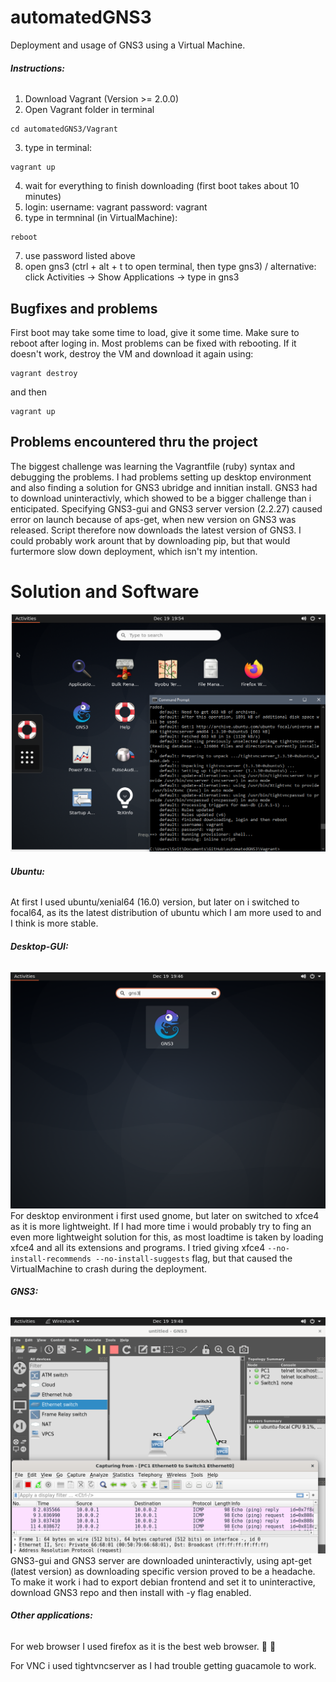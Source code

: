 # automatedGNS3
Deployment and usage of GNS3 using a Virtual Machine.

###### **Instructions:**
1. Download Vagrant (Version >= 2.0.0)
2. Open Vagrant folder in terminal
```Shell
cd automatedGNS3/Vagrant
```
3. type in terminal:
```Shell 
vagrant up 
```
4. wait for everything to finish downloading (first boot takes about 10 minutes)
5. login:
username: vagrant
password: vagrant
6. type in termninal (in VirtualMachine):
```Shell 
reboot
```
7. use password listed above
8. open gns3 (ctrl + alt + t to open terminal, then type gns3) / alternative: click Activities -> Show Applications -> type in gns3

## Bugfixes and problems
First boot may take some time to load, give it some time. Make sure to reboot after loging in.
Most problems can be fixed with rebooting. If it doesn't work, destroy the VM and download it again using:
```Shell 
vagrant destroy
```
and then
```Shell 
vagrant up 
```

## Problems encountered thru the project

The biggest challenge was learning the Vagrantfile (ruby) syntax and debugging the problems. I had problems setting up desktop environment and also finding a solution for GNS3 ubridge and innitian install. GNS3 had to download uninteractivly, which showed to be a bigger challenge than i enticipated.
Specifying GNS3-gui and GNS3 server version (2.2.27) caused error on launch because of aps-get, when new version on GNS3 was released. Script therefore now downloads the latest version of GNS3. I could probably work arount that by downloading pip, but that would furtermore slow down deployment, which isn't my intention.


# Solution and Software
![Solution](Screenshots/Solution.png?raw=true "Solution")


###### **Ubuntu:**
At first I used ubuntu/xenial64 (16.0) version, but later on i switched to focal64, as its the latest distribution of ubuntu which I am more used to and I think is more stable.


###### **Desktop-GUI:**
![Desktop-GUI](Screenshots/Desktop-GUI.png?raw=true "Desktop-GUI")
For desktop environment i first used gnome, but later on switched to xfce4 as it is more lightweight. If I had more time i would probably try to fing an even more lightweight solution for this, as most loadtime is taken by loading xfce4 and all its extensions and programs.
I tried giving xfce4 ``` --no-install-recommends --no-install-suggests ``` flag, but that caused the VirtualMachine to crash during the deployment.

###### **GNS3:**
![GNS3](Screenshots/GNS3-wireshark.png?raw=true "GNS3")
GNS3-gui and GNS3 server are downloaded uninteractivly, using apt-get (latest version) as downloading specific version proved to be a headache.
To make it work i had to export debian frontend and set it to uninteractive, download GNS3 repo and then install with -y flag enabled.


###### **Other applications:**
For web browser I used firefox as it is the best web browser. :fox_face: :1st_place_medal:

For VNC i used tightvncserver as I had trouble getting guacamole to work.



